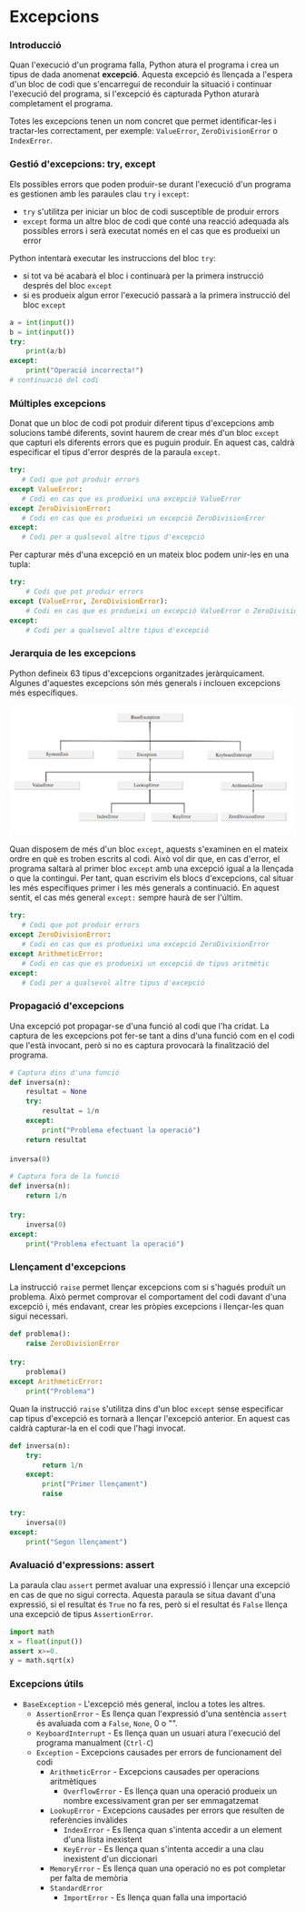 # Excepcions

### Introducció

Quan l'execució d'un programa falla, Python atura el programa i crea un tipus de dada anomenat **excepció**.
Aquesta excepció és llençada a l'espera d'un bloc de codi que s'encarregui de reconduir la situació i continuar l'execució
del programa, si l'excepció és capturada Python aturarà completament el programa.

Totes les excepcions tenen un nom concret que permet identificar-les i tractar-les correctament, per exemple:
`ValueError`, `ZeroDivisionError` o `IndexError`.

### Gestió d'excepcions: try, except

Els possibles errors que poden produir-se durant l'execució d'un programa es gestionen amb les paraules clau `try` i `except`:
 
* `try` s'utilitza per iniciar un bloc de codi susceptible de produir errors
* `except` forma un altre bloc de codi que conté una reacció adequada als possibles errors i serà executat només en el cas
 que es produeixi un error

Python intentarà executar les instruccions del bloc `try`:

* si tot va bé acabarà el bloc i continuarà per la primera instrucció després del bloc `except`
* si es produeix algun error l'execució passarà a la primera instrucció del bloc `except`  

```python
a = int(input())
b = int(input())
try:
    print(a/b)
except:
    print("Operació incorrecta!")
# continuació del codi
```

### Múltiples excepcions

Donat que un bloc de codi pot produir diferent tipus d'excepcions amb solucions també diferents,
sovint haurem de crear més d'un bloc `except` que capturi els diferents errors que es puguin produir.
En aquest cas, caldrà especificar el tipus d'error després de la paraula `except`.
 
 ```python
try:
    # Codi que pot produir errors
except ValueError:
    # Codi en cas que es produeixi una excepció ValueError
except ZeroDivisionError:
    # Codi en cas que es produeixi un excepció ZeroDivisionError
except:
    # Codi per a qualsevol altre tipus d'excepció
```

Per capturar més d'una excepció en un mateix bloc podem unir-les en una tupla:

```python
try:
    # Codi que pot produir errors
except (ValueError, ZeroDivisionError):
    # Codi en cas que es produeixi un excepció ValueError o ZeroDivisionError
except:
    # Codi per a qualsevol altre tipus d'excepció
```

### Jerarquia de les excepcions

Python defineix 63 tipus d'excepcions organitzades jeràrquicament.
Algunes d'aquestes excepcions són més generals i inclouen excepcions més específiques.

![Excepcions](../Imatges/excepcions.png)

Quan disposem de més d'un bloc `except`, aquests s'examinen en el mateix ordre en què es troben escrits al codi.
Això vol dir que, en cas d'error, el programa saltarà al primer bloc `except` amb una excepció igual a la llençada o que la contingui.
Per tant, quan escrivim els blocs d'excepcions, cal situar les més específiques primer i les més generals a continuació.
En aquest sentit, el cas més general `except:` sempre haurà de ser l'últim.

 ```python
try:
    # Codi que pot produir errors
except ZeroDivisionError:
    # Codi en cas que es produeixi una excepció ZeroDivisionError
except ArithmeticError:
    # Codi en cas que es produeixi un excepció de tipus aritmètic
except:
    # Codi per a qualsevol altre tipus d'excepció
```

### Propagació d'excepcions

Una excepció pot propagar-se d'una funció al codi que l'ha cridat.
La captura de les excepcions pot fer-se tant a dins d'una funció com en el codi que l'està invocant, però si no es captura provocarà la finalització del programa.
```python
# Captura dins d'una funció
def inversa(n):
    resultat = None
    try:
        resultat = 1/n
    except:
        print("Problema efectuant la operació")
    return resultat

inversa(0)
```

```python
# Captura fora de la funció
def inversa(n):
    return 1/n

try:
    inversa(0)
except:
    print("Problema efectuant la operació")
```

### Llençament d'excepcions

La instrucció `raise` permet llençar excepcions com si s'hagués produït un problema.
Això permet comprovar el comportament del codi davant d'una excepció i, més endavant, 
crear les pròpies excepcions i llençar-les quan sigui necessari.

```python
def problema():
    raise ZeroDivisionError

try:
    problema()
except ArithmeticError:
    print("Problema")
```

Quan la instrucció `raise` s'utilitza dins d'un bloc `except` sense especificar cap tipus d'excepció es tornarà a llençar
l'excepció anterior. En aquest cas caldrà capturar-la en el codi que l'hagi invocat.
```python
def inversa(n):
    try:
        return 1/n
    except:
        print("Primer llençament")
        raise

try:
    inversa(0)
except:
    print("Segon llençament")
```

### Avaluació d'expressions: assert

La paraula clau `assert` permet avaluar una expressió i llençar una excepció en cas de que no sigui correcta.
Aquesta paraula se situa davant d'una expressió, si el resultat és `True` no fa res, però si el resultat és `False` 
llença una excepció de tipus `AssertionError`. 

```python
import math
x = float(input())
assert x>=0.
y = math.sqrt(x)
```

### Excepcions útils

* `BaseException` - L'excepció més general, inclou a totes les altres.
    * `AssertionError` - Es llença quan l'expressió d'una sentència `assert` és avaluada com a `False`, `None`, 0 o "".
    * `KeyboardInterrupt` - Es llença quan un usuari atura l'execució del programa manualment (`Ctrl-C`)
    * `Exception` - Excepcions causades per errors de funcionament del codi
        * `ArithmeticError` - Excepcions causades per operacions aritmètiques
            * `OverflowError` - Es llença quan una operació produeix un nombre excessivament gran per ser emmagatzemat
        * `LookupError` - Excepcions causades per errors que resulten de referències invàlides
            * `IndexError` - Es llença quan s'intenta accedir a un element d'una llista inexistent
            * `KeyError` - Es llença quan s'intenta accedir a una clau inexistent d'un diccionari
        * `MemoryError` - Es llença quan una operació no es pot completar per falta de memòria
        * `StandardError`
            * `ImportError` - Es llença quan falla una importació



